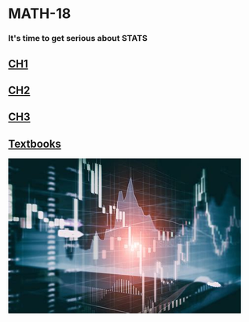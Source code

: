 # **MATH-18**
### **It's time to get serious about STATS**<br>

## [**CH1**](/MATH18/CH1)
## [**CH2**](/MATH18/CH2)
## [**CH3**](/MATH18/CH3)

## [**Textbooks**](/MATH18/textbooks)

![](./images/stats.jpg)